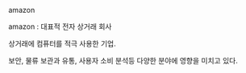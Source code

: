 
amazon

amazon
:   대표적 전자 상거래 회사

상거래에 컴퓨터를 적극 사용한 기업.

보안, 물류 보관과 유통, 사용자 소비 분석등 다양한 분야에 영향을 미치고 있다.